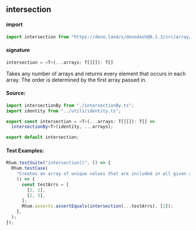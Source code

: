 ## intersection

#### import

```typescript
import intersection from "https://deno.land/x/denodash@0.1.3/src/array/intersection.ts";
```

#### signature

```typescript
intersection = <T>(...arrays: T[][]): T[]
```

Takes any number of arrays and returns every element that occurs in each array.
The order is determined by the first array passed in.

#### Source:

```typescript
import intersectionBy from "./intersectionBy.ts";
import identity from "../utils/identity.ts";

export const intersection = <T>(...arrays: T[][]): T[] =>
  intersectionBy<T>(identity, ...arrays);

export default intersection;
```

#### Test Examples:

```typescript
Rhum.testSuite("intersection()", () => {
  Rhum.testCase(
    "Creates an array of unique values that are included in all given arrays",
    () => {
      const testArrs = [
        [2, 1],
        [2, 3],
      ];
      Rhum.asserts.assertEquals(intersection(...testArrs), [2]);
    },
  );
});
```
